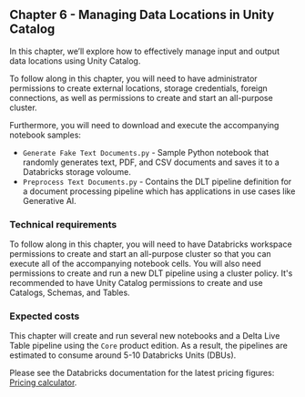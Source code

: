 ## Chapter 6 - Managing Data Locations in Unity Catalog

In this chapter, we’ll explore how to effectively manage input and output data locations using Unity Catalog.

To follow along in this chapter, you will need to have administrator permissions to create external locations, storage credentials, foreign connections, as well as permissions to create and start an all-purpose cluster.

Furthermore, you will need to download and execute the accompanying notebook samples:

- `Generate Fake Text Documents.py` - Sample Python notebook that randomly generates text, PDF, and CSV documents and saves it to a Databricks storage voloume.
- `Preprocess Text Documents.py` - Contains the DLT pipeline definition for a document processing pipeline which has applications in use cases like Generative AI.

### Technical requirements
To follow along in this chapter, you will need to have Databricks workspace permissions to create and start an all-purpose cluster so that you can execute all of the accompanying notebook cells. You will also need permissions to create and run a new DLT pipeline using a cluster policy. It's recommended to have Unity Catalog permissions to create and use Catalogs, Schemas, and Tables.

### Expected costs
This chapter will create and run several new notebooks and a Delta Live Table pipeline using the `Core` product edition. As a result, the pipelines are estimated to consume around 5-10 Databricks Units (DBUs).

Please see the Databricks documentation for the latest pricing figures: [Pricing calculator](https://www.databricks.com/product/pricing/product-pricing/instance-types).
